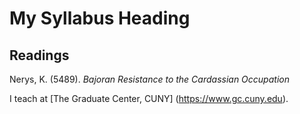 # My Syllabus Heading

## Readings

Nerys, K. (5489). *Bajoran Resistance to the Cardassian Occupation*

I teach at [The Graduate Center, CUNY] (https://www.gc.cuny.edu).

